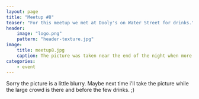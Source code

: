 ```yaml
---
layout: page
title: "Meetup #8"
teaser: "For this meetup we met at Dooly's on Water Street for drinks."
header:
    image: "logo.png"
    pattern: "header-texture.jpg"
image:
    title: meetup8.jpg
    caption: The picture was taken near the end of the night when more than half had left.
categories:
    - event
---
```


Sorry the picture is a little blurry. Maybe next time i'll take the picture while the large crowd is there and before the few drinks. ;)

